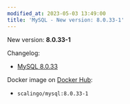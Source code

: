 ```yaml
---
modified_at: 2023-05-03 13:49:00
title: 'MySQL - New version: 8.0.33-1'
---
```


New version: **8.0.33-1**

Changelog:
* [MySQL 8.0.33](https://dev.mysql.com/doc/relnotes/mysql/8.0/en/news-8-0-33.html)

Docker image on [Docker Hub](https://hub.docker.com/r/scalingo/mysql):

* `scalingo/mysql:8.0.33-1`
